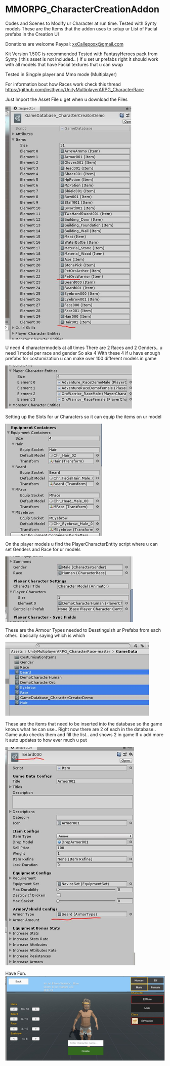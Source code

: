 # MMORPG_CharacterCreationAddon
 Codes and Scenes to Modify ur Character at run time. Tested with Synty models
These are the Items that the addon uses to setup ur List of Facial prefabs in the Creation UI

Donations are welcome 
Paypal: xxCallepoxx@gmail.com


Kit Version 1.50C is recommended
Tested with FantasyHeroes pack from Synty ( this asset is not included.. )
If u set ur prefabs right it should work with all models that have Facial textures that u can swap

Tested in Singple player and Mmo mode (Multiplayer) 

For information bout how Races work check this thread
https://github.com/insthync/UnityMultiplayerARPG_CharacterRace


Just Import the Asset File u get when u download the Files

![Database Files](Githubcreator/DatabaseFiles.JPG)

U need 4 charactermodels at all times
There are 2 Races and 2 Genders.. u need 1 model per race and gender 
So aka 4
With these 4 if u have enough prefabs for costumization u can make over 100 different models in game

![CharacterModels](Githubcreator/Characters.JPG)


Setting up the Slots for ur Characters so it can equip the items on ur model

![Slots](Githubcreator/Slot.JPG)

On the player models u find the PlayerCharacterEntity script where u can set Genders and Race for ur models

![PlayercharacterEntity Script](Githubcreator/PlayerCharacterEntity.JPG)


These are the Armour Types needed to Desstinguish ur Prefabs from each other.. basically saying which is which

![Types](Githubcreator/Types.JPG)

These are the items that need to be inserted into the database so the game knows what he can use.. 
Right now there are 2 of each in the database.. Game auto checks them and fill the list.. and shows 2 in game
If u add more it auto updates to how ever much u put

![CharacterFaceItems](Githubcreator/CustomItems.JPG)

Have Fun.
![Ingame View](Githubcreator/Example.JPG)
